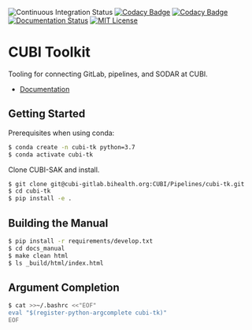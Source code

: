 ![Continuous Integration Status](https://github.com/bihealth/cubi-tk/workflows/CI/badge.svg)
[![Codacy Badge](https://app.codacy.com/project/badge/Grade/71dd0ea53e444cd0949a00a7025face7)](https://www.codacy.com/gh/bihealth/cubi-tk/dashboard?utm_source=github.com&amp;utm_medium=referral&amp;utm_content=bihealth/cubi-tk&amp;utm_campaign=Badge_Grade)
[![Codacy Badge](https://app.codacy.com/project/badge/Coverage/71dd0ea53e444cd0949a00a7025face7)](https://www.codacy.com/gh/bihealth/cubi-tk/dashboard?utm_source=github.com&utm_medium=referral&utm_content=bihealth/cubi-tk&utm_campaign=Badge_Coverage)
[![Documentation Status](https://readthedocs.org/projects/cubi-tk/badge/?version=latest)](https://cubi-tk.readthedocs.io/en/latest/?badge=latest)
[![MIT License](https://img.shields.io/badge/License-MIT-green.svg)](https://opensource.org/licenses/MIT)

# CUBI Toolkit

Tooling for connecting GitLab, pipelines, and SODAR at CUBI.

- [Documentation](https://cubi-tk.readthedocs.io/en/latest/?badge=latest)

## Getting Started

Prerequisites when using conda:

```bash
$ conda create -n cubi-tk python=3.7
$ conda activate cubi-tk
```

Clone CUBI-SAK and install.

```bash
$ git clone git@cubi-gitlab.bihealth.org:CUBI/Pipelines/cubi-tk.git
$ cd cubi-tk
$ pip install -e .
```

## Building the Manual

```bash
$ pip install -r requirements/develop.txt
$ cd docs_manual
$ make clean html
$ ls _build/html/index.html
```

## Argument Completion

```bash
$ cat >>~/.bashrc <<"EOF"
eval "$(register-python-argcomplete cubi-tk)"
EOF
```
